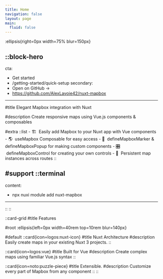 ```yaml
---
title: Home
navigation: false
layout: page
main:
  fluid: false
---
```


:ellipsis{right=0px width=75% blur=150px}

::block-hero
---
cta:
  - Get started
  - /getting-started/quick-setup
secondary:
  - Open on GitHub →
  - https://github.com/AlexLavoie42/nuxt-mapbox
---

#title
Elegant Mapbox integration with Nuxt

#description
Create responsive maps using Vue.js components & composables

#extra
  ::list
    - 🏗 &nbsp;Easily add Mapbox to your Nuxt app with Vue components
    - 🌎 &nbsp;useMapbox Composable for easy access
    - 👷 &nbsp;defineMapboxMarker & defineMapboxPopup for making custom components
    - 🎛️ &nbsp;defineMapboxControl for creating your own controls
    - 📖 &nbsp;Persistent map instances across routes
  ::

#support
  ::terminal
  ---
  content:
  - npx nuxi module add nuxt-mapbox
  ---
  ::
::

::card-grid
#title
Features

#root
:ellipsis{left=0px width=40rem top=10rem blur=140px}

#default
  ::card{icon=logos:nuxt-icon}
  #title
  Nuxt Architecture
  #description
  Easily create maps in your existing Nuxt 3 projects.
  ::

  ::card{icon=logos:vue}
  #title
  Built for Vue
  #description
  Create complex maps using familiar Vue.js syntax
  ::

  ::card{icon=noto:puzzle-piece}
  #title
  Extensible.
  #description
  Customize every part of Mapbox from any component
  ::
::
